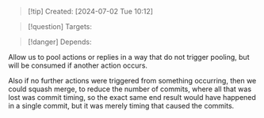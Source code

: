 
>[!tip] Created: [2024-07-02 Tue 10:12]

>[!question] Targets: 

>[!danger] Depends: 

Allow us to pool actions or replies in a way that do not trigger pooling, but will be consumed if another action occurs.

Also if no further actions were triggered from something occurring, then we could squash merge, to reduce the number of commits, where all that was lost was commit timing, so the exact same end result would have happened in a single commit, but it was merely timing that caused the commits.